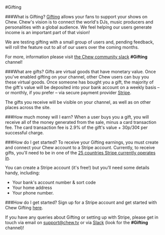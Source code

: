#Gifting

###What is Gifting?
[Gifting](https://chew.tv/gifting) allows your fans to support your shows on Chew. 
Chew's vision is to connect the world's DJs, music producers and personalities with a global audience. We feel helping our users generate income is an important part of that vision!

We are testing gifting with a small group of users and, pending feedback, will roll the feature out to all of our users over the coming months.

For more, information please visit [the Chew community slack](https://slack.chew.tv) **#Gifting** channel!

###What are gifts?
Gifts are virtual goods that have monetary value. Once you've enabled gifting on your channel, other Chew users can buy you these virtual goods. Once someone has bought you a gift, the majority of the gift's value will be deposited into your bank account on a weekly basis – or monthly, if you prefer – via secure payment provider [Stripe](https://stripe.com/about).

The gifts you receive will be visible on your channel, as well as on other places across the site.

###How much money will I earn?
When a user buys you a gift, you will receive all of the money generated from the sale, minus a card transaction fee. The card transaction fee is 2.9% of the gift's value + 30p/30¢ per successful charge.

###How do I get started?
To receive your Gifting earnings, you must create and connect your Chew account to a Stripe account. Currently, to receive gifts, you'll need to be in one of the [25 countries Stripe currently operates in](https://stripe.com/global).

You can create a Stripe account (it's free!) but you’ll need some details handy, including:

- Your bank's account number & sort code
- Your home address
- Your phone number.

###How do I get started?
Sign up for a Stripe account and get started with Chew Gifting [here](https://chew.tv/account/payments).

If you have any queries about Gifting or setting up with Stripe, please get in touch via email on [support@chew.tv](mailto:support@chew.tv) or via [Slack](https://slack.chew.tv) (look for the **#Gifting** channel)!
